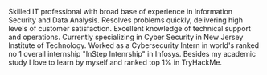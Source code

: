 Skilled IT professional with broad base of experience in Information Security and Data Analysis. Resolves problems quickly, delivering high levels of customer satisfaction. Excellent knowledge of technical support and operations. Currently specializing in Cyber Security in New Jersey Institute of Technology. Worked as a Cybersecurity Intern in world's ranked no 1 overall internship "InStep Intenrship" in Infosys. Besides my academic study I love to learn by myself and ranked top 1% in TryHackMe.

<!---
tan7-njit/tan7-njit is a ✨ special ✨ repository because its `README.md` (this file) appears on your GitHub profile.
You can click the Preview link to take a look at your changes.
--->
